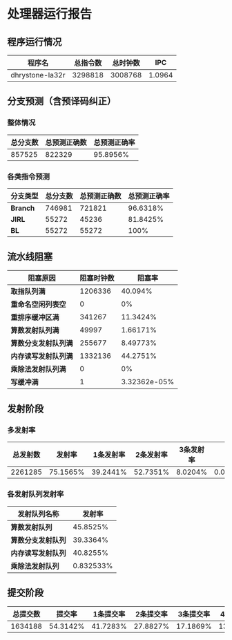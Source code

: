 # 处理器运行报告
## 程序运行情况
|程序名|总指令数|总时钟数|IPC|
|---|---|---|---|
|dhrystone-la32r|3298818|3008768|1.0964|

## 分支预测（含预译码纠正）
### 整体情况
|总分支数|总预测正确数|总预测正确率|
|---|---|---|
|857525|822329|95.8956%|

### 各类指令预测
|分支类型|总分支数|总预测正确数|总预测正确率|
|---|---|---|---|
|**Branch**| 746981 | 721821 | 96.6318%|
|**JIRL**| 55272 | 45236 | 81.8425%|
|**BL**| 55272 | 55272 | 100%|

## 流水线阻塞
|阻塞原因|阻塞时钟数|阻塞率|
|---|---|---|
|**取指队列满**| 1206336 | 40.094%|
|**重命名空闲列表空**|0 | 0%|
|**重排序缓冲区满**|341267 | 11.3424%|
|**算数发射队列满**|49997 | 1.66171%|
|**算数分支发射队列满**|255677 | 8.49773%|
|**内存读写发射队列满**|1332136 | 44.2751%|
|**乘除法发射队列满**|0 | 0%|
|**写缓冲满**|1 | 3.32362e-05%|

## 发射阶段
### 多发射率
|总发射数|发射率|1条发射率|2条发射率|3条发射率|4条发射率|
|---|---|---|---|---|---|
|2261285|75.1565%|39.2441%|52.7351%|8.0204%|0.000353781%|

### 各发射队列发射率
|发射队列名称|发射率|
|---|---|
|**算数发射队列**|45.8525%|
|**算数分支发射队列**|39.3364%|
|**内存读写发射队列**|40.8255%|
|**乘除法发射队列**|0.832533%|

## 提交阶段
|总提交数|提交率|1条提交率|2条提交率|3条提交率|4条提交率|
|---|---|---|---|---|---|
|1634188|54.3142%|41.7283%|27.8827%|17.1869%|13.2021%|
